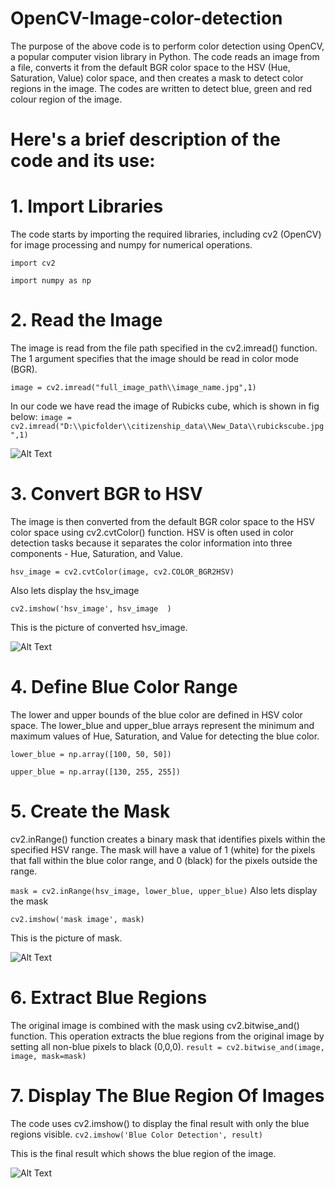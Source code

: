 # OpenCV-Image-color-detection

The purpose of the above code is to perform color detection using OpenCV, a popular computer vision library in Python. The code reads an image from a file, converts it from the default BGR color space to the HSV (Hue, Saturation, Value) color space, and then creates a mask to detect color regions in the image. The codes are written to detect blue, green and red colour region of the image.



# Here's a brief description of the code and its use:

# 1. Import Libraries
The code starts by importing the required libraries, including cv2 (OpenCV) for image processing and numpy for numerical operations.

```import cv2```

```import numpy as np```


# 2. Read the Image

The image is read from the file path specified in the cv2.imread() function. The 1 argument specifies that the image should be read in color mode (BGR).

```image = cv2.imread("full_image_path\\image_name.jpg",1) ```

In our code we have read the image of Rubicks cube, which is shown in fig below:
```image = cv2.imread("D:\\picfolder\\citizenship_data\\New_Data\\rubickscube.jpg",1)```

![Alt Text](https://github.com/Funghang/OpenCV-Image-color-detection/blob/main/rubickscube.png) 

# 3. Convert BGR to HSV
The image is then converted from the default BGR color space to the HSV color space using cv2.cvtColor() function. HSV is often used in color detection tasks because it separates the color information into three components - Hue, Saturation, and Value.

```hsv_image = cv2.cvtColor(image, cv2.COLOR_BGR2HSV) ```

Also lets display the hsv_image

```cv2.imshow('hsv_image', hsv_image  )```

This is the picture of converted hsv_image.

![Alt Text](https://github.com/Funghang/OpenCV-Image-color-detection/blob/main/hsv%20image.png)
            
# 4. Define Blue Color Range
The lower and upper bounds of the blue color are defined in HSV color space. The lower_blue and upper_blue arrays represent the minimum and maximum values of Hue, Saturation, and Value for detecting the blue color.

```lower_blue = np.array([100, 50, 50])```

```upper_blue = np.array([130, 255, 255])```

# 5. Create the Mask
cv2.inRange() function creates a binary mask that identifies pixels within the specified HSV range. The mask will have a value of 1 (white) for the pixels that fall within the blue color range, and 0 (black) for the pixels outside the range.

```mask = cv2.inRange(hsv_image, lower_blue, upper_blue)```
Also lets display the mask

```cv2.imshow('mask image', mask)```

This is the picture of mask.

![Alt Text](https://github.com/Funghang/OpenCV-Image-color-detection/blob/main/mask%20image.png)

# 6. Extract Blue Regions
The original image is combined with the mask using cv2.bitwise_and() function. This operation extracts the blue regions from the original image by setting all non-blue pixels to black (0,0,0).
```result = cv2.bitwise_and(image, image, mask=mask)```

# 7. Display The Blue Region Of Images
The code uses cv2.imshow() to display the final result with only the blue regions visible.
```cv2.imshow('Blue Color Detection', result)```

This is the final result which shows the blue region of the image.

![Alt Text](https://github.com/Funghang/OpenCV-Image-color-detection/blob/main/blue%20color%20detection.png)







